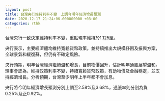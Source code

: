 ```yaml
---
layout: post
title: 台灣央行維持利率不變　上調今明年經濟增長預測
date: 2020-12-17 21:24:06.000000000 +08:00
categories: rthk
---
```


台灣央行一致決定維持利率不變，重貼現率維持於1.125厘。

央行表示，主要經濟體均維持寬鬆貨幣政策，並持續推出大規模紓困及振興方案，全球景氣和緩復蘇，但仍有不確定風險。

央行預期，明年台灣經濟繼續溫和增長，目前物價回升，估計明年通脹展望溫和。理事會認為，維持政策利率不變，持續寬鬆貨幣政策，有助物價及金融穩定，並支持經濟增長。分析預期，台灣至少明年上半年都不會加息。

央行將今明年經濟增長預測分別上調至2.58%及3.68%，通脹率則分別為負0.25%及正0.92%。
